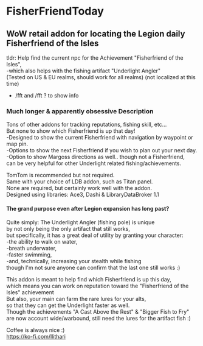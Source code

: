 # FisherFriendToday
## WoW retail addon for locating the Legion daily Fisherfriend of the Isles
tldr: Help find the current npc for the Achievement "Fisherfriend of the Isles", <br>
-which also helps with the fishing artifact "Underlight Angler"<br>
(Tested on US & EU realms, should work for all realms) (not localized at this time)<br>
- /fft and /fft ? to show info<br>
### Much longer & apparently obsessive Description <br>
Tons of other addons for tracking reputations, fishing skill, etc...<br>
But none to show which Fisherfriend is up that day!<br>
-Designed to show the current Fisherfriend with navigation by waypoint or map pin.<br>
-Options to show the next Fisherfriend if you wish to plan out your next day.<br>
-Option to show Margoss directions as well.. though not a Fisherfriend,<br>
 can be very helpful for other Underlight related fishing/achievements.<br>

TomTom is recommended but not required.<br>
Same with your choice of LDB addon, such as Titan panel.<br>
None are required, but certainly work well with the addon.<br>
Designed using libraries: Ace3, Dashi & LibraryDataBroker 1.1<br>

#### The grand purpose even after Legion expansion has long past?<br>
Quite simply: The Underlight Angler (fishing pole) is unique<br>
by not only being the only artifact that still works,<br>
but specifically, it has a great deal of utility by granting your character:<br>
-the ability to walk on water,<br>
-breath underwater,<br>
-faster swimming,<br>
-and, technically, increasing your stealth while fishing<br>
though I'm not sure anyone can confirm that the last one still works :)<br>

This addon is meant to help find which Fisherfriend is up this day,<br>
which means you can work on reputation toward the "Fisherfriend of the Isles" achievement<br>
But also, your main can farm the rare lures for your alts,<br>
so that they can get the Underlight faster as well.<br>
Though the achievements "A Cast Above the Rest" & "Bigger Fish to Fry"<br>
are now account wide/warbound, still need the lures for the artifact fish :)<br>


Coffee is always nice :)<br>
https://ko-fi.com/llithari
